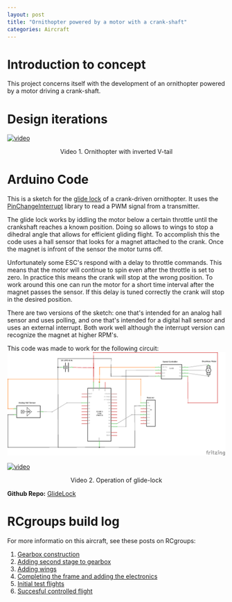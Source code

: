 ```yaml
---
layout: post
title: "Ornithopter powered by a motor with a crank-shaft"
categories: Aircraft
---
```


# Introduction to concept
This project concerns itself with the development of an ornithopter powered by a motor driving a crank-shaft.

# Design iterations
[![video](https://img.youtube.com/vi/wVLkWb_JHCo/hqdefault.jpg)](https://youtu.be/wVLkWb_JHCo) 
<p align="center">Video 1. Ornithopter with inverted V-tail</p>

# Arduino Code
This is a sketch for the [glide lock](http://ovirc.free.fr/GLDAB_English.php) of a crank-driven ornithopter.
It uses the [PinChangeInterrupt](https://github.com/NicoHood/PinChangeInterrupt) library to read a PWM signal from a transmitter.  

The glide lock works by iddling the motor below a certain throttle until the crankshaft reaches a known position.
Doing so allows to wings to stop a dihedral angle that allows for efficient gliding flight.
To accomplish this the code uses a hall sensor that looks for a magnet attached to the crank. 
Once the magnet is infront of the sensor the motor turns off.

Unfortunately some ESC's respond with a delay to throttle commands.
This means that the motor will continue to spin even after the throttle is set to zero. 
In practice this means the crank will stop at the wrong position.
To work around this one can run the motor for a short time interval after the magnet passes the sensor.
If this delay is tuned correctly the crank will stop in the desired position.

There are two versions of the sketch: one that's intended for an analog hall sensor and uses polling, 
and one that's intended for a digital hall sensor and uses an external interrupt. 
Both work well although the interrupt version can recognize the magnet at higher RPM's.

This code was made to work for the following circuit:  
![image](https://raw.githubusercontent.com/RCmags/GlideLock/main/glide_lock_schem.png)

[![video](https://img.youtube.com/vi/v0z1ojpoehQ/hqdefault.jpg)](https://youtu.be/v0z1ojpoehQ) 
<p align="center">Video 2. Operation of glide-lock</p> 

__Github Repo:__ [GlideLock](https://github.com/RCmags/GlideLock)

# RCgroups build log
For more informatio on this aircraft, see these posts on RCgroups:
1. [Gearbox construction](https://www.rcgroups.com/forums/showpost.php?p=41363327&postcount=76)
2. [Adding second stage to gearbox](https://www.rcgroups.com/forums/showpost.php?p=41380437&postcount=80)
3. [Adding wings](https://www.rcgroups.com/forums/showpost.php?p=41415689&postcount=81)
4. [Completing the frame and adding the electronics](https://www.rcgroups.com/forums/showpost.php?p=41423997&postcount=82)
5. [Initial test flights](https://www.rcgroups.com/forums/showpost.php?p=41432795&postcount=85)
6. [Succesful controlled flight](https://www.rcgroups.com/forums/showpost.php?p=41439849&postcount=87)
